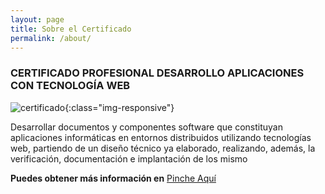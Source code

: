 ```yaml
---
layout: page
title: Sobre el Certificado
permalink: /about/
---
```

### CERTIFICADO PROFESIONAL DESARROLLO APLICACIONES CON TECNOLOGÍA WEB

![certificado]({{site.baseurl}}/assets/certificado-gobierno.jpg){:class="img-responsive"}

Desarrollar documentos y componentes software que constituyan aplicaciones informáticas en entornos distribuidos utilizando tecnologías web, partiendo de un diseño técnico ya elaborado, realizando, además, la verificación, documentación e implantación de los mismo 



**Puedes obtener más información en** [Pinche Aquí](https://ceat.es/certificados-profesionalidad/informatica/desarrollo)
